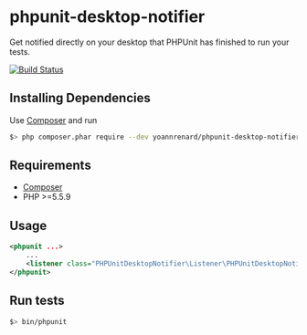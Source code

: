 # phpunit-desktop-notifier
Get notified directly on your desktop that PHPUnit has finished to run your tests.

[![Build Status](https://travis-ci.org/yoannrenard/phpunit-desktop-notifier.svg?branch=master)](https://travis-ci.org/yoannrenard/phpunit-desktop-notifier)

## Installing Dependencies

Use [Composer][composer] and run
```bash
$> php composer.phar require --dev yoannrenard/phpunit-desktop-notifier
```

## Requirements

* [Composer][composer]
* PHP >=5.5.9

## Usage

```xml
<phpunit ...>
    ...
    <listener class="PHPUnitDesktopNotifier\Listener\PHPUnitDesktopNotifierListener" />
</phpunit>
```

## Run tests

```bash
$> bin/phpunit
```

[composer]: https://getcomposer.org
